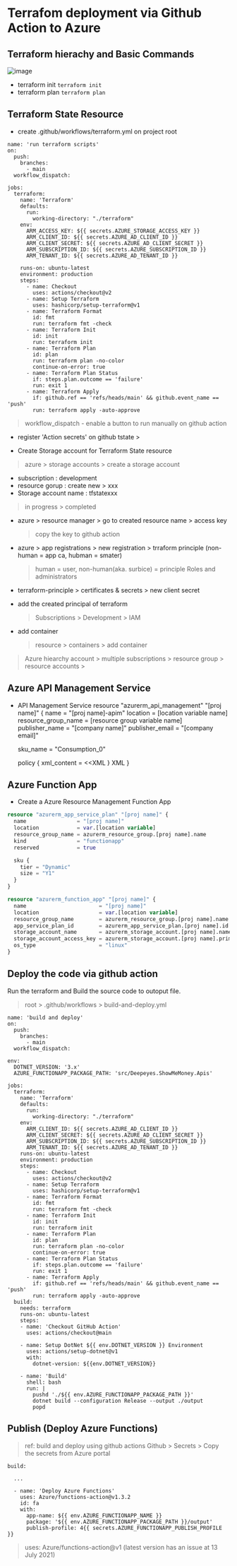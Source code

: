 # Terrafom deployment via Github Action to Azure 

## Terraform hierachy and Basic Commands
![image](https://user-images.githubusercontent.com/59367560/125361635-77709100-e365-11eb-9cea-cbfaf24098f0.png)

- terraform init
``` terraform init ```
- terraform plan
``` terraform plan ```

## Terraform State Resource
- create .github/workflows/terraform.yml on project root
```
name: 'run terraform scripts'
on:
  push:
    branches:
      - main
  workflow_dispatch:

jobs:
  terraform:
    name: 'Terraform'
    defaults:
      run:
        working-directory: "./terraform"
    env:
      ARM_ACCESS_KEY: ${{ secrets.AZURE_STORAGE_ACCESS_KEY }}
      ARM_CLIENT_ID: ${{ secrets.AZURE_AD_CLIENT_ID }}
      ARM_CLIENT_SECRET: ${{ secrets.AZURE_AD_CLIENT_SECRET }}
      ARM_SUBSCRIPTION_ID: ${{ secrets.AZURE_SUBSCRIPTION_ID }}
      ARM_TENANT_ID: ${{ secrets.AZURE_AD_TENANT_ID }}
    
    runs-on: ubuntu-latest
    environment: production
    steps:
      - name: Checkout
        uses: actions/checkout@v2
      - name: Setup Terraform
        uses: hashicorp/setup-terraform@v1
      - name: Terraform Format
        id: fmt
        run: terraform fmt -check
      - name: Terraform Init
        id: init
        run: terraform init
      - name: Terraform Plan
        id: plan
        run: terraform plan -no-color
        continue-on-error: true
      - name: Terraform Plan Status
        if: steps.plan.outcome == 'failure'
        run: exit 1
      - name: Terraform Apply
        if: github.ref == 'refs/heads/main' && github.event_name == 'push'
        run: terraform apply -auto-approve
```
> workflow_dispatch - enable a button to run manually on github action

- register 'Action secrets' on github
tstate > 

- Create Storage account for Terraform State resource
> azure > storage accounts > create a storage account
  - subscription : development
  - resource gorup : create new > xxx
  - Storage account name : tfstatexxx
  > in progress > completed

- azure > resource manager > go to created resource name > access key
  > copy the key to github action

- azure > app registrations > new registration > trraform principle (non-human = app ca, hubman = smater)
  > human = user, non-human(aka. surbice) = principle 
  > Roles and administrators 

- terraform-principle > certificates & secrets > new client secret

- add the created principal of terraform
  > Subscriptions > Development > IAM

- add container 
  > resource > containers > add container

> Azure hiearchy
account > multiple subscriptions > resource group > resource accounts > 

## Azure API Management Service
- API Management Service
resource "azurerm_api_management" "[proj name]" {
  name = "[proj name]-apim"
  location = [location variable name]
  resource_group_name = [resource group variable name]
  publisher_name = "[company name]"
  publisher_email = "[company email]"
  
  sku_name = "Consumption_0"
  
  policy {
    xml_content = <<XML
    <policies>
      <inbount />
      <backend />
      <outbound />
      <on-error />
    </policies>
  }
XML
}

## Azure Function App
- Create a Azure Resource Management Function App
```terraform
resource "azurerm_app_service_plan" "[proj name]" {
  name                = "[proj name]"
  location            = var.[location variable]
  resource_group_name = azurerm_resource_group.[proj name].name
  kind                = "functionapp"
  reserved            = true

  sku {
    tier = "Dynamic"
    size = "Y1"
  }
}

resource "azurerm_function_app" "[proj name]" {
  name                       = "[proj name]"
  location                   = var.[location variable]
  resource_group_name        = azurerm_resource_group.[proj name].name
  app_service_plan_id        = azurerm_app_service_plan.[proj name].id
  storage_account_name       = azurerm_storage_account.[proj name].name
  storage_account_access_key = azurerm_storage_account.[proj name].primary_access_key
  os_type                    = "linux"
}
```

## Deploy the code via github action
Run the terraform and Build the source code to outoput file.

> root > .github/workflows > build-and-deploy.yml
```
name: 'build and deploy'
on:
  push:
    branches:
      - main
  workflow_dispatch:
  
env:
  DOTNET_VERSION: '3.x'
  AZURE_FUNCTIONAPP_PACKAGE_PATH: 'src/Deepeyes.ShowMeMoney.Apis'
  
jobs:
  terraform:
    name: 'Terraform'
    defaults:
      run:
        working-directory: "./terraform"
    env:
      ARM_CLIENT_ID: ${{ secrets.AZURE_AD_CLIENT_ID }}
      ARM_CLIENT_SECRET: ${{ secrets.AZURE_AD_CLIENT_SECRET }}
      ARM_SUBSCRIPTION_ID: ${{ secrets.AZURE_SUBSCRIPTION_ID }}
      ARM_TENANT_ID: ${{ secrets.AZURE_AD_TENANT_ID }}
    runs-on: ubuntu-latest
    environment: production
    steps:
      - name: Checkout
        uses: actions/checkout@v2
      - name: Setup Terraform
        uses: hashicorp/setup-terraform@v1
      - name: Terraform Format
        id: fmt
        run: terraform fmt -check
      - name: Terraform Init
        id: init
        run: terraform init
      - name: Terraform Plan
        id: plan
        run: terraform plan -no-color
        continue-on-error: true
      - name: Terraform Plan Status
        if: steps.plan.outcome == 'failure'
        run: exit 1
      - name: Terraform Apply
        if: github.ref == 'refs/heads/main' && github.event_name == 'push'
        run: terraform apply -auto-approve
  build:
    needs: terraform
    runs-on: ubuntu-latest
    steps:
    - name: 'Checkout GitHub Action'
      uses: actions/checkout@main

    - name: Setup DotNet ${{ env.DOTNET_VERSION }} Environment
      uses: actions/setup-dotnet@v1
      with:
        dotnet-version: ${{env.DOTNET_VERSION}}

    - name: 'Build'
      shell: bash
      run: |
        pushd './${{ env.AZURE_FUNCTIONAPP_PACKAGE_PATH }}'
        dotnet build --configuration Release --output ./output
        popd
```

## Publish (Deploy Azure Functions)
> ref: build and deploy using github actions
Github > Secrets > Copy the secrets from Azure portal
```
build:
  
  ...
  
  - name: 'Deploy Azure Functions'
    uses: Azure/functions-action@v1.3.2
    id: fa
    with:
      app-name: ${{ env.AZURE_FUNCTIONAPP_NAME }}
      package: '${{ env.AZURE_FUNCTIONAPP_PACKAGE_PATH }}/output'
      publish-profile: 4{{ secrets.AZURE_FUNCTIONAPP_PUBLISH_PROFILE }}
```
> uses: Azure/functions-action@v1 (latest version has an issue at 13 July 2021)

